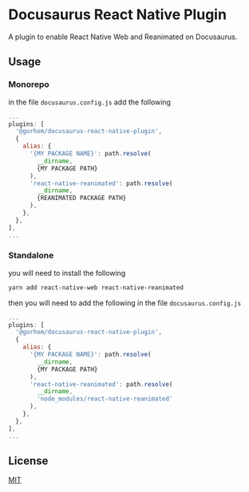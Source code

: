 # Docusaurus React Native Plugin

A plugin to enable React Native Web and Reanimated on Docusaurus.

## Usage

### Monorepo

in the file `docusaurus.config.js` add the following

```js
...
plugins: [
  '@gorhom/docusaurus-react-native-plugin',
  {
    alias: {
      '{MY PACKAGE NAME}': path.resolve(
        __dirname,
        {MY PACKAGE PATH}
      ),
      'react-native-reanimated': path.resolve(
        __dirname,
        {REANIMATED PACKAGE PATH}
      ),
    },
  },
],
...
```

### Standalone

you will need to install the following

```bash
yarn add react-native-web react-native-reanimated
```

then you will need to add the following in the file `docusaurus.config.js`
```js
...
plugins: [
  '@gorhom/docusaurus-react-native-plugin',
  {
    alias: {
      '{MY PACKAGE NAME}': path.resolve(
        __dirname,
        {MY PACKAGE PATH}
      ),
      'react-native-reanimated': path.resolve(
        __dirname,
        'node_modules/react-native-reanimated'
      ),
    },
  },
],
...
```


## License
[MIT](./LICENSE)
